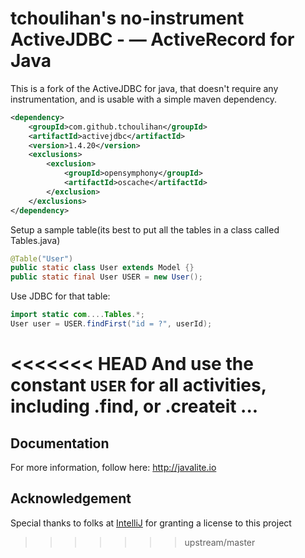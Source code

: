 tchoulihan's no-instrument ActiveJDBC - &mdash; ActiveRecord for Java
==========

This is a fork of the ActiveJDBC for java, that doesn't require any instrumentation, and is usable with a simple maven dependency.

```xml
<dependency>
	<groupId>com.github.tchoulihan</groupId>
	<artifactId>activejdbc</artifactId>
	<version>1.4.20</version>
	<exclusions>
		<exclusion>
			<groupId>opensymphony</groupId>
			<artifactId>oscache</artifactId>
		</exclusion>
	</exclusions>
</dependency>
```

Setup a sample table(its best to put all the tables in a class called Tables.java)
```java
@Table("User")
public static class User extends Model {}
public static final User USER = new User();
```
Use JDBC for that table:
```java
import static com....Tables.*;
User user = USER.findFirst("id = ?", userId);
```

<<<<<<< HEAD
And use the constant `USER` for all activities, including .find, or .createit ...
=======
## Documentation

For more information, follow here: http://javalite.io


## Acknowledgement

Special thanks to folks at [IntelliJ](http://www.jetbrains.com/) for granting a license to this project

>>>>>>> upstream/master
